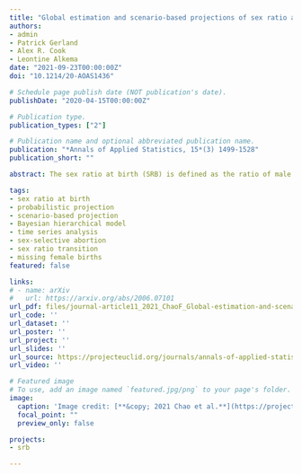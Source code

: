 ```yaml
---
title: "Global estimation and scenario-based projections of sex ratio at birth and missing female births using a Bayesian hierarchical time series mixture model"
authors:
- admin
- Patrick Gerland
- Alex R. Cook
- Leontine Alkema
date: "2021-09-23T00:00:00Z"
doi: "10.1214/20-AOAS1436"

# Schedule page publish date (NOT publication's date).
publishDate: "2020-04-15T00:00:00Z"

# Publication type.
publication_types: ["2"]

# Publication name and optional abbreviated publication name.
publication: "*Annals of Applied Statistics, 15*(3) 1499-1528"
publication_short: ""

abstract: The sex ratio at birth (SRB) is defined as the ratio of male to female live births. The SRB imbalance in parts of the world over the past several decades is a direct consequence of sex-selective abortion, driven by the coexistence of son preference, readily available technology of prenatal sex determination and fertility decline. Estimation and projection of the degree of SRB imbalance is complicated because of variability in SRB reference levels and because of the uncertainty associated with SRB observations. We develop Bayesian hierarchical time series mixture models for SRB estimation and scenario-based projections for all countries from 1950 to 2100. We model the SRB regional and national reference levels and the fluctuation around national reference levels. We identify countries at risk of SRB imbalances and model both, (i) the absence or presence of sex ratio transitions in such countries and, if present, (ii) the transition process. The transition model of SRB imbalance captures three stages (increase, stagnation and convergence back to SRB baselines). The model identifies countries with statistical evidence of SRB inflation in a fully Bayesian approach. The scenario-based SRB projections are based on the sex ratio transition model with varying assumptions regarding the occurrence of a sex ratio transition in at-risk countries. Projections are used to quantify the future burden of missing female births due to sex-selective abortions under different scenarios.

tags:
- sex ratio at birth
- probabilistic projection
- scenario-based projection
- Bayesian hierarchical model
- time series analysis
- sex-selective abortion
- sex ratio transition
- missing female births
featured: false

links:
# - name: arXiv
#   url: https://arxiv.org/abs/2006.07101
url_pdf: files/journal-article11_2021_ChaoF_Global-estimation-and-scenario-based-projection-of-sex-ratio-at-birth-and-missing-female-births.pdf
url_code: ''
url_dataset: ''
url_poster: ''
url_project: ''
url_slides: ''
url_source: https://projecteuclid.org/journals/annals-of-applied-statistics/volume-15/issue-3/Global-estimation-and-scenario-based-projections-of-sex-ratio-at/10.1214/20-AOAS1436.full
url_video: ''

# Featured image
# To use, add an image named `featured.jpg/png` to your page's folder. 
image:
  caption: 'Image credit: [**&copy; 2021 Chao et al.**](https://projecteuclid.org/journals/annals-of-applied-statistics/volume-15/issue-3/Global-estimation-and-scenario-based-projections-of-sex-ratio-at/10.1214/20-AOAS1436.full)'
  focal_point: ""
  preview_only: false

projects:
- srb

---
```

<div data-badge-details="right" data-badge-type="medium-donut" data-doi="10.1214/20-AOAS1436" data-hide-no-mentions="true" class="altmetric-embed"></div>
